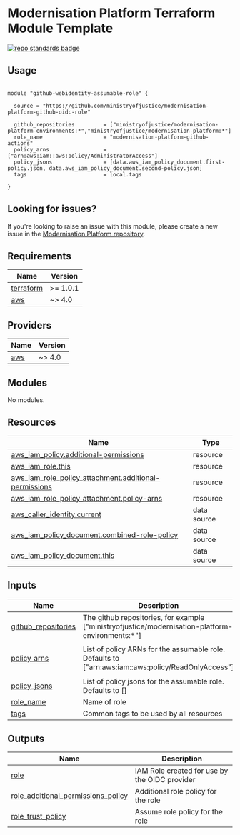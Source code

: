 # Modernisation Platform Terraform Module Template

[![repo standards badge](https://img.shields.io/badge/dynamic/json?color=blue&style=for-the-badge&logo=github&label=MoJ%20Compliant&query=%24.result&url=https%3A%2F%2Foperations-engineering-reports.cloud-platform.service.justice.gov.uk%2Fapi%2Fv1%2Fcompliant_public_repositories%2Fmodernisation-platform-terraform-module-template)](https://operations-engineering-reports.cloud-platform.service.justice.gov.uk/public-github-repositories.html#modernisation-platform-terraform-module-template "Link to report")

## Usage

```hcl

module "github-webidentity-assumable-role" {

  source = "https://github.com/ministryofjustice/modernisation-platform-github-oidc-role"

  github_repositories         = ["ministryofjustice/modernisation-platform-environments:*","ministryofjustice/modernisation-platform:*"]
  role_name                   = "modernisation-platform-github-actions"
  policy_arns                 = ["arn:aws:iam::aws:policy/AdministratorAccess"]
  policy_jsons                = [data.aws_iam_policy_document.first-policy.json, data.aws_iam_policy_document.second-policy.json]
  tags                        = local.tags

}

```

## Looking for issues?
If you're looking to raise an issue with this module, please create a new issue in the [Modernisation Platform repository](https://github.com/ministryofjustice/modernisation-platform/issues).

<!-- BEGIN_TF_DOCS -->
## Requirements

| Name | Version |
|------|---------|
| <a name="requirement_terraform"></a> [terraform](#requirement\_terraform) | >= 1.0.1 |
| <a name="requirement_aws"></a> [aws](#requirement\_aws) | ~> 4.0 |

## Providers

| Name | Version |
|------|---------|
| <a name="provider_aws"></a> [aws](#provider\_aws) | ~> 4.0 |

## Modules

No modules.

## Resources

| Name | Type |
|------|------|
| [aws_iam_policy.additional-permissions](https://registry.terraform.io/providers/hashicorp/aws/latest/docs/resources/iam_policy) | resource |
| [aws_iam_role.this](https://registry.terraform.io/providers/hashicorp/aws/latest/docs/resources/iam_role) | resource |
| [aws_iam_role_policy_attachment.additional-permissions](https://registry.terraform.io/providers/hashicorp/aws/latest/docs/resources/iam_role_policy_attachment) | resource |
| [aws_iam_role_policy_attachment.policy-arns](https://registry.terraform.io/providers/hashicorp/aws/latest/docs/resources/iam_role_policy_attachment) | resource |
| [aws_caller_identity.current](https://registry.terraform.io/providers/hashicorp/aws/latest/docs/data-sources/caller_identity) | data source |
| [aws_iam_policy_document.combined-role-policy](https://registry.terraform.io/providers/hashicorp/aws/latest/docs/data-sources/iam_policy_document) | data source |
| [aws_iam_policy_document.this](https://registry.terraform.io/providers/hashicorp/aws/latest/docs/data-sources/iam_policy_document) | data source |

## Inputs

| Name | Description | Type | Default | Required |
|------|-------------|------|---------|:--------:|
| <a name="input_github_repositories"></a> [github\_repositories](#input\_github\_repositories) | The github repositories, for example ["ministryofjustice/modernisation-platform-environments:*"] | `list(string)` | n/a | yes |
| <a name="input_policy_arns"></a> [policy\_arns](#input\_policy\_arns) | List of policy ARNs for the assumable role. Defaults to ["arn:aws:iam::aws:policy/ReadOnlyAccess"] | `list(string)` | <pre>[<br>  "arn:aws:iam::aws:policy/ReadOnlyAccess"<br>]</pre> | no |
| <a name="input_policy_jsons"></a> [policy\_jsons](#input\_policy\_jsons) | List of policy jsons for the assumable role. Defaults to [] | `list(string)` | `[]` | no |
| <a name="input_role_name"></a> [role\_name](#input\_role\_name) | Name of role | `string` | n/a | yes |
| <a name="input_tags"></a> [tags](#input\_tags) | Common tags to be used by all resources | `map(string)` | n/a | yes |

## Outputs

| Name | Description |
|------|-------------|
| <a name="output_role"></a> [role](#output\_role) | IAM Role created for use by the OIDC provider |
| <a name="output_role_additional_permissions_policy"></a> [role\_additional\_permissions\_policy](#output\_role\_additional\_permissions\_policy) | Additional role policy for the role |
| <a name="output_role_trust_policy"></a> [role\_trust\_policy](#output\_role\_trust\_policy) | Assume role policy for the role |
<!-- END_TF_DOCS -->

